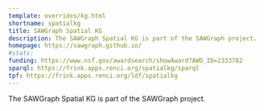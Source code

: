 ```yaml
---
template: overrides/kg.html
shortname: spatialkg
title: SAWGraph Spatial KG
description: The SAWGraph Spatial KG is part of the SAWGraph project.
homepage: https://sawgraph.github.io/
#stats:
funding: https://www.nsf.gov/awardsearch/showAward?AWD_ID=2333782
sparql: https://frink.apps.renci.org/spatialkg/sparql
tpf: https://frink.apps.renci.org/ldf/spatialkg
---
```

The SAWGraph Spatial KG is part of the SAWGraph project.

